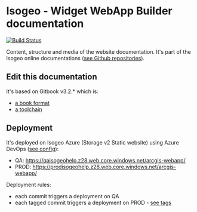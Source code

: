 # Isogeo - Widget WebApp Builder documentation

[![Build Status](https://dev.azure.com/isogeo/Documentations/_apis/build/status/isogeo.doc-widget-esri-webappbuilder?branchName=master)](https://dev.azure.com/isogeo/Documentations/_build/latest?definitionId=32&branchName=master)

Content, structure and media of the website documentation. It's part of the Isogeo online documentations ([see Github repositories](https://github.com/search?q=topic%3Adocumentation+org%3Aisogeo&type=Repositories)).

## Edit this documentation

It's based on Gitbook v3.2.* which is:

* [a book format](https://github.com/GitbookIO/gitbook)
* [a toolchain](https://toolchain.gitbook.com/)

## Deployment

It's deployed on Isogeo Azure (Storage v2 Static website) using Azure DevOps ([see config](https://github.com/isogeo/doc-widget-esri-webappbuilder/blob/master/azure-pipelines.yml)):

* QA: <https://qaisogeohelp.z28.web.core.windows.net/arcgis-webapp/>
* PROD: <https://prodisogeohelp.z28.web.core.windows.net/arcgis-webapp/>

Deployment rules:

* each commit triggers a deployment on QA
* each tagged commit triggers a deployment on PROD - [see tags](https://github.com/isogeo/doc-widget-esri-webappbuilder/tags)
